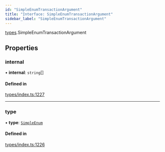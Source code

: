 ```yaml
---
id: "SimpleEnumTransactionArgument"
title: "Interface: SimpleEnumTransactionArgument"
sidebar_label: "SimpleEnumTransactionArgument"
---
```


[types](../../../modules/Types/Types.md).SimpleEnumTransactionArgument

## Properties

### internal

• **internal**: `string`[]

#### Defined in

[types/index.ts:1227](https://github.com/PolymeshAssociation/polymesh-sdk/blob/daafaa68f/src/types/index.ts#L1227)

___

### type

• **type**: [`SimpleEnum`](../../../enums/Types/TransactionArgumentType/TransactionArgumentType.md#simpleenum)

#### Defined in

[types/index.ts:1226](https://github.com/PolymeshAssociation/polymesh-sdk/blob/daafaa68f/src/types/index.ts#L1226)
